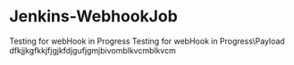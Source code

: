 # Jenkins-WebhookJob
Testing for webHook in Progress
Testing for webHook in Progress\Payload
dfkjjkgfkkjfjgjkfdjgufjgmjbivomblkvcmblkvcm
